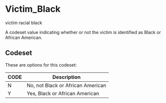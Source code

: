 
# Victim_Black

victim racial black

A codeset value indicating whether or not the victim is identified as Black or African American.

## Codeset

These are options for this codeset:

| CODE   | Description                       |
|--------|-----------------------------------|
| N      | No, not Black or African American |
| Y      | Yes, Black or African American    |

    